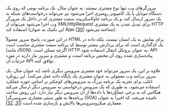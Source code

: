 مرورگرهای وب تنها نوع مشتری نیستند. به عنوان مثال، یک برنامه بومی که روی یک دستگاه موبایل یا یک کامپیوتر رومیزی اجرا می‌شود نیز می‌تواند درخواست‌های شبکه به یک سرور ارسال کند، و یک برنامه جاوااسکریپت سمت مشتری که در داخل یک مرورگر وب اجرا می‌شود می‌تواند از XMLHttpRequest برای تبدیل شدن به یک مشتری HTTP استفاده کند (این تکنیک به عنوان Ajax شناخته می‌شود [[30](ch04.html#Garrett2005wi)]).

در این صورت، پاسخ سرور معمولاً HTML برای نمایش به یک انسان نیست، بلکه داده در یک کدگذاری است که برای پردازش بیشتر توسط کد برنامه سمت مشتری مناسب است (مانند JSON). اگرچه ممکن است HTTP به عنوان پروتکل انتقال استفاده شود، API پیاده‌سازی شده روی آن مختص برنامه است، و مشتری و سرور نیاز دارند در مورد جزئیات آن API توافق کنند.

علاوه بر این، یک سرور می‌تواند خود مشتری سرویس دیگری باشد (به عنوان مثال، یک سرور برنامه وب معمولی به عنوان مشتری یک پایگاه داده عمل می‌کند). این رویکرد اغلب برای تجزیه یک برنامه بزرگ به سرویس‌های کوچکتر بر اساس حوزه عملکرد استفاده می‌شود، به طوری که یک سرویس درخواستی به سرویس دیگر ارسال می‌کند هنگامی که به برخی عملکردها یا داده‌ها از آن سرویس دیگر نیاز دارد. این روش ساخت برنامه‌ها به طور سنتی معماری سرویس‌گرا (SOA) نامیده می‌شد، که اخیراً به عنوان معماری میکروسرویس‌ها پالایش و بازسازی شده است [[31](ch04.html#Newman2015wq), [32](ch04.html#Richardson2014wv)].
